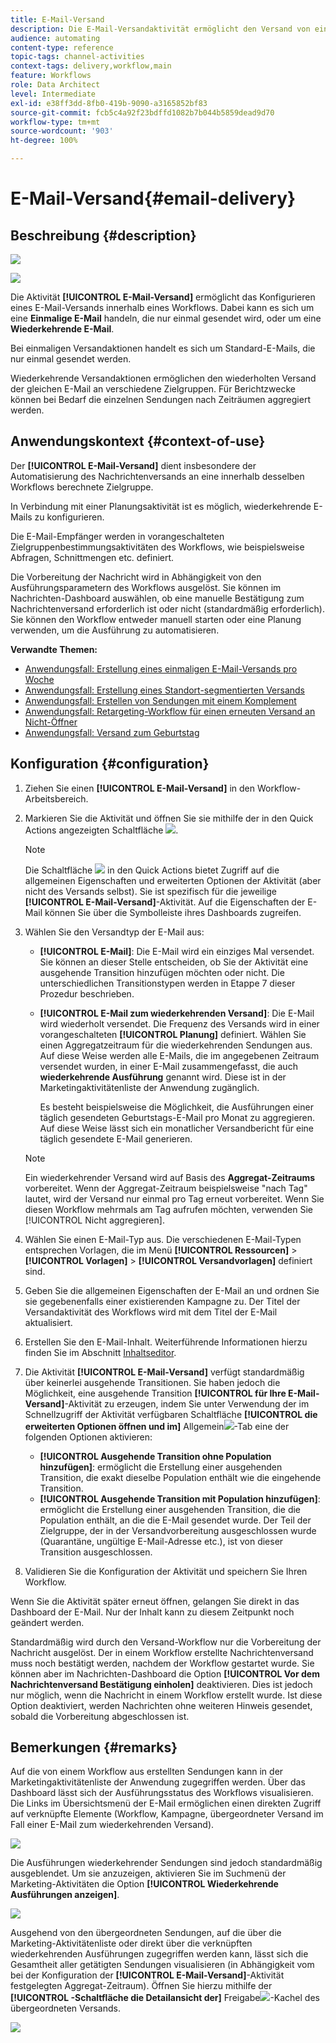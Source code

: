 ```yaml
---
title: E-Mail-Versand
description: Die E-Mail-Versandaktivität ermöglicht den Versand von einmaligen oder wiederkehrenden E-Mails innerhalb eines Workflows.
audience: automating
content-type: reference
topic-tags: channel-activities
context-tags: delivery,workflow,main
feature: Workflows
role: Data Architect
level: Intermediate
exl-id: e38ff3dd-8fb0-419b-9090-a3165852bf83
source-git-commit: fcb5c4a92f23bdffd1082b7b044b5859dead9d70
workflow-type: tm+mt
source-wordcount: '903'
ht-degree: 100%

---
```


# E-Mail-Versand{#email-delivery}

## Beschreibung {#description}

![](assets/email.png)

![](assets/recurrentemail.png)

Die Aktivität **[!UICONTROL E-Mail-Versand]** ermöglicht das Konfigurieren eines E-Mail-Versands innerhalb eines Workflows. Dabei kann es sich um eine **Einmalige E-Mail** handeln, die nur einmal gesendet wird, oder um eine **Wiederkehrende E-Mail**.

Bei einmaligen Versandaktionen handelt es sich um Standard-E-Mails, die nur einmal gesendet werden.

Wiederkehrende Versandaktionen ermöglichen den wiederholten Versand der gleichen E-Mail an verschiedene Zielgruppen. Für Berichtzwecke können bei Bedarf die einzelnen Sendungen nach Zeiträumen aggregiert werden.

## Anwendungskontext          {#context-of-use}

Der **[!UICONTROL E-Mail-Versand]** dient insbesondere der Automatisierung des Nachrichtenversands an eine innerhalb desselben Workflows berechnete Zielgruppe.

In Verbindung mit einer Planungsaktivität ist es möglich, wiederkehrende E-Mails zu konfigurieren.

Die E-Mail-Empfänger werden in vorangeschalteten Zielgruppenbestimmungsaktivitäten des Workflows, wie beispielsweise Abfragen, Schnittmengen etc. definiert.

Die Vorbereitung der Nachricht wird in Abhängigkeit von den Ausführungsparametern des Workflows ausgelöst. Sie können im Nachrichten-Dashboard auswählen, ob eine manuelle Bestätigung zum Nachrichtenversand erforderlich ist oder nicht (standardmäßig erforderlich). Sie können den Workflow entweder manuell starten oder eine Planung verwenden, um die Ausführung zu automatisieren.

**Verwandte Themen:**

* [Anwendungsfall: Erstellung eines einmaligen E-Mail-Versands pro Woche](../../automating/using/workflow-weekly-offer.md)
* [Anwendungsfall: Erstellung eines Standort-segmentierten Versands](../../automating/using/workflow-segmentation-location.md)
* [Anwendungsfall: Erstellen von Sendungen mit einem Komplement](../../automating/using/workflow-created-query-with-complement.md)
* [Anwendungsfall: Retargeting-Workflow für einen erneuten Versand an Nicht-Öffner](../../automating/using/workflow-cross-channel-retargeting.md)
* [Anwendungsfall: Versand zum Geburtstag](../../automating/using/birthday-delivery.md)

## Konfiguration {#configuration}

1. Ziehen Sie einen **[!UICONTROL E-Mail-Versand]** in den Workflow-Arbeitsbereich.
1. Markieren Sie die Aktivität und öffnen Sie sie mithilfe der in den Quick Actions angezeigten Schaltfläche ![](assets/edit_darkgrey-24px.png).

   >[!NOTE]
   >
   >Die Schaltfläche ![](assets/dlv_activity_params-24px.png) in den Quick Actions bietet Zugriff auf die allgemeinen Eigenschaften und erweiterten Optionen der Aktivität (aber nicht des Versands selbst). Sie ist spezifisch für die jeweilige **[!UICONTROL E-Mail-Versand]**-Aktivität. Auf die Eigenschaften der E-Mail können Sie über die Symbolleiste ihres Dashboards zugreifen.

1. Wählen Sie den Versandtyp der E-Mail aus:

   * **[!UICONTROL E-Mail]**: Die E-Mail wird ein einziges Mal versendet. Sie können an dieser Stelle entscheiden, ob Sie der Aktivität eine ausgehende Transition hinzufügen möchten oder nicht. Die unterschiedlichen Transitionstypen werden in Etappe 7 dieser Prozedur beschrieben.
   * **[!UICONTROL E-Mail zum wiederkehrenden Versand]**: Die E-Mail wird wiederholt versendet. Die Frequenz des Versands wird in einer vorangeschalteten **[!UICONTROL Planung]** definiert. Wählen Sie einen Aggregatzeitraum für die wiederkehrenden Sendungen aus. Auf diese Weise werden alle E-Mails, die im angegebenen Zeitraum versendet wurden, in einer E-Mail zusammengefasst, die auch **wiederkehrende Ausführung** genannt wird. Diese ist in der Marketingaktivitätenliste der Anwendung zugänglich.

      Es besteht beispielsweise die Möglichkeit, die Ausführungen einer täglich gesendeten Geburtstags-E-Mail pro Monat zu aggregieren. Auf diese Weise lässt sich ein monatlicher Versandbericht für eine täglich gesendete E-Mail generieren.
   >[!NOTE]
   >
   >Ein wiederkehrender Versand wird auf Basis des **Aggregat-Zeitraums** vorbereitet. Wenn der Aggregat-Zeitraum beispielsweise &quot;nach Tag&quot; lautet, wird der Versand nur einmal pro Tag erneut vorbereitet. Wenn Sie diesen Workflow mehrmals am Tag aufrufen möchten, verwenden Sie [!UICONTROL Nicht aggregieren].

1. Wählen Sie einen E-Mail-Typ aus. Die verschiedenen E-Mail-Typen entsprechen Vorlagen, die im Menü **[!UICONTROL Ressourcen]** > **[!UICONTROL Vorlagen]** > **[!UICONTROL Versandvorlagen]** definiert sind.
1. Geben Sie die allgemeinen Eigenschaften der E-Mail an und ordnen Sie sie gegebenenfalls einer existierenden Kampagne zu. Der Titel der Versandaktivität des Workflows wird mit dem Titel der E-Mail aktualisiert.
1. Erstellen Sie den E-Mail-Inhalt. Weiterführende Informationen hierzu finden Sie im Abschnitt [Inhaltseditor](../../designing/using/designing-content-in-adobe-campaign.md).
1. Die Aktivität **[!UICONTROL E-Mail-Versand]** verfügt standardmäßig über keinerlei ausgehende Transitionen. Sie haben jedoch die Möglichkeit, eine ausgehende Transition **[!UICONTROL für Ihre E-Mail-Versand]**-Aktivität zu erzeugen, indem Sie unter Verwendung der im Schnellzugriff der Aktivität verfügbaren Schaltfläche **[!UICONTROL die erweiterten Optionen öffnen und im]** Allgemein![](assets/dlv_activity_params-24px.png)-Tab eine der folgenden Optionen aktivieren:

   * **[!UICONTROL Ausgehende Transition ohne Population hinzufügen]**: ermöglicht die Erstellung einer ausgehenden Transition, die exakt dieselbe Population enthält wie die eingehende Transition.
   * **[!UICONTROL Ausgehende Transition mit Population hinzufügen]**: ermöglicht die Erstellung einer ausgehenden Transition, die die Population enthält, an die die E-Mail gesendet wurde. Der Teil der Zielgruppe, der in der Versandvorbereitung ausgeschlossen wurde (Quarantäne, ungültige E-Mail-Adresse etc.), ist von dieser Transition ausgeschlossen.

1. Validieren Sie die Konfiguration der Aktivität und speichern Sie Ihren Workflow.

Wenn Sie die Aktivität später erneut öffnen, gelangen Sie direkt in das Dashboard der E-Mail. Nur der Inhalt kann zu diesem Zeitpunkt noch geändert werden.

Standardmäßig wird durch den Versand-Workflow nur die Vorbereitung der Nachricht ausgelöst. Der in einem Workflow erstellte Nachrichtenversand muss noch bestätigt werden, nachdem der Workflow gestartet wurde. Sie können aber im Nachrichten-Dashboard die Option **[!UICONTROL Vor dem Nachrichtenversand Bestätigung einholen]** deaktivieren. Dies ist jedoch nur möglich, wenn die Nachricht in einem Workflow erstellt wurde. Ist diese Option deaktiviert, werden Nachrichten ohne weiteren Hinweis gesendet, sobald die Vorbereitung abgeschlossen ist.

## Bemerkungen          {#remarks}

Auf die von einem Workflow aus erstellten Sendungen kann in der Marketingaktivitätenliste der Anwendung zugegriffen werden. Über das Dashboard lässt sich der Ausführungsstatus des Workflows visualisieren. Die Links im Übersichtsmenü der E-Mail ermöglichen einen direkten Zugriff auf verknüpfte Elemente (Workflow, Kampagne, übergeordneter Versand im Fall einer E-Mail zum wiederkehrenden Versand).

![](assets/wkf_display_recurrent_executions_2.png)

Die Ausführungen wiederkehrender Sendungen sind jedoch standardmäßig ausgeblendet. Um sie anzuzeigen, aktivieren Sie im Suchmenü der Marketing-Aktivitäten die Option **[!UICONTROL Wiederkehrende Ausführungen anzeigen]**.

![](assets/wkf_display_recurrent_executions.png)

Ausgehend von den übergeordneten Sendungen, auf die über die Marketing-Aktivitätenliste oder direkt über die verknüpften wiederkehrenden Ausführungen zugegriffen werden kann, lässt sich die Gesamtheit aller getätigten Sendungen visualisieren (in Abhängigkeit vom bei der Konfiguration der **[!UICONTROL E-Mail-Versand]**-Aktivität festgelegten Aggregat-Zeitraum). Öffnen Sie hierzu mithilfe der **[!UICONTROL -Schaltfläche die Detailansicht der]** Freigabe![](assets/wkf_dlv_detail_button.png)-Kachel des übergeordneten Versands.

![](assets/wkf_display_recurrent_executions_3.png)
